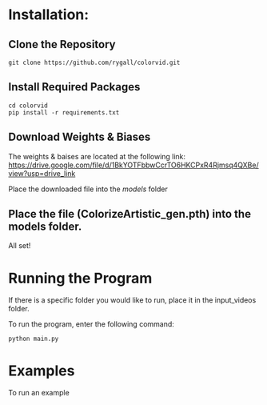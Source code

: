 # Installation:
## Clone the Repository

    git clone https://github.com/rygall/colorvid.git

## Install Required Packages

    cd colorvid
    pip install -r requirements.txt

## Download Weights & Biases
The weights & baises are located at the following link:
    https://drive.google.com/file/d/1BkYOTFbbwCcrTO6HKCPxR4Rjmsq4QXBe/view?usp=drive_link

Place the downloaded file into the *models* folder

## Place the file (ColorizeArtistic_gen.pth) into the models folder.

All set!


# Running the Program
If there is a specific folder you would like to run, place it in the input_videos folder.

To run the program, enter the following command:

    python main.py 


# Examples
To run an example